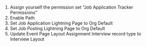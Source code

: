 1. Assign yourself the permission set "Job Application Tracker Permissions"
2. Enable Path
3. Set Job Application Lightning Page to Org Default
4. Set Job Posting Lightning Page to Org Default
5. Update Event Page Layout Assignment Interview record type to Interview Layout
